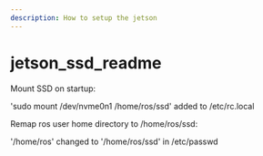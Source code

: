 ```yaml
---
description: How to setup the jetson
---
```


# jetson\_ssd\_readme

Mount SSD on startup:

'sudo mount /dev/nvme0n1 /home/ros/ssd' added to /etc/rc.local

Remap ros user home directory to /home/ros/ssd:

'/home/ros' changed to '/home/ros/ssd' in /etc/passwd


